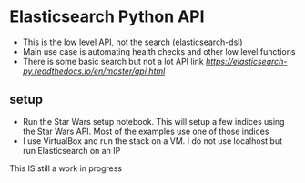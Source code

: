 # Elasticsearch Python API
- This is the low level API, not the search (elasticsearch-dsl)
- Main use case is automating health checks and other low level functions
- There is some basic search but not a lot
API link _https://elasticsearch-py.readthedocs.io/en/master/api.html_

## setup
- Run the Star Wars setup notebook. This will setup a few indices using the Star Wars API. Most of the examples use one of those indices
- I use VirtualBox and run the stack on a VM. I do not use localhost but run Elasticsearch on an IP

This IS still a work in progress
